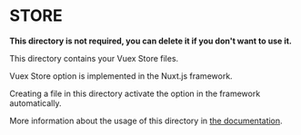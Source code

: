 # STORE

**This directory is not required, you can delete it if you don't want to use it.**

This directory contains your Vuex Store files.

Vuex Store option is implemented in the Nuxt.js framework.

Creating a file in this directory activate the option in the framework automatically.

More information about the usage of this directory in [the documentation](https://nuxtjs.org/guide/vuex-store).
